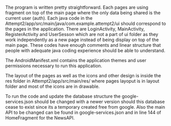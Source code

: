 The program is written pretty straightforward. 
Each pages are using fragment on top of the main page where the only data being shared is the current user (auth). 
Each java code in the Attempt2/app/src/main/java/com.example.attempt2/ui should correspond to the pages in the application.
There are LoginActivity, MainActivity, RegisterActivity and UserSesson which are not a part of ui folder as they work independently as a new page instead of being display on top of the main page. 
These codes have enough comments and linear structure that people with adequate java coding experience should be able to understand.

The AndroidManifest.xml contains the application themes and user permissions necessary to run this application.

The layout of the pages as well as the icons and other design is inside the res folder in Attempt2/app/src/main/res/ where pages layoput is in layout folder and most of the icons are in drawable. 

To run the code and update the database structure the google-services.json should be changed with a newer version should this database cease to exist since its a temporary created free from google.
Also the main API to be changed can be found in google-services.json and in line 144 of HomeFragment for the NewsAPI. 
